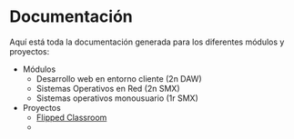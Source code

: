 # Documentación
Aquí está toda la documentación generada para los diferentes módulos y proyectos:
* Módulos
    * Desarrollo web en entorno cliente (2n DAW)
    * Sistemas Operativos en Red (2n SMX)
    * Sistemas operativos monousuario (1r SMX)
* Proyectos
    * [Flipped Classroom](proyectos/flipped)
    * 
